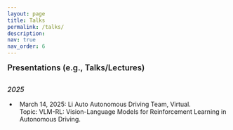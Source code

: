 ```yaml
---
layout: page
title: Talks
permalink: /talks/
description: 
nav: true
nav_order: 6
---
```


<style>
/* 基础样式 */
.talks-container {
  margin-bottom: 20px;
}

.talks-list {
  list-style-type: disc;
  padding-left: 1.5em;
}

.talks-list li {
  position: relative;
  padding-left: 0.5em;
  margin-bottom: 0.3em;
  padding-bottom: 0.2em;
  border-bottom: none;
}

.talks-list li:last-child {
  border-bottom: none;
}

/* 移除悬停效果 */
.talks-list li:hover {
  background-color: transparent;
  padding-left: 0.5em;
  border-radius: 0;
}

/* 图标样式 */
.talks-list li:before {
  content: none;
}

.invited-talks li:before {
  content: none;
}

.conference-talks li:before {
  content: none;
}

.workshop-talks li:before {
  content: none;
}

.talks-list li:hover:before {
  transform: none;
}

/* 标题样式 */
h4 {
  position: relative;
  padding-bottom: 10px;
  margin-bottom: 20px;
  margin-top: 40px;
  color: var(--global-text-color);
  font-size: 1.3em;
  font-weight: 600;
}

h4:first-of-type {
  margin-top: 0;
}

h4:after {
  content: "";
  position: absolute;
  bottom: 0;
  left: 0;
  width: 50px;
  height: 3px;
  background: linear-gradient(to right, var(--global-theme-color), rgba(var(--global-theme-color-rgb), 0.5));
  border-radius: 3px;
}

h5 {
  margin-top: 20px;
  margin-bottom: 15px;
  color: var(--global-text-color);
  font-size: 1.1em;
  font-weight: 500;
}

/* 标签样式 */
.talk-tag {
  display: inline-block;
  font-size: 0.75em;
  padding: 2px 8px;
  margin-right: 8px;
  border-radius: 12px;
  vertical-align: middle;
}

.invited {
  background-color: rgba(33, 150, 243, 0.1);
  color: rgba(33, 150, 243, 0.8);
  border: 1px solid rgba(33, 150, 243, 0.2);
}

.conference {
  background-color: rgba(76, 175, 80, 0.1);
  color: rgba(76, 175, 80, 0.8);
  border: 1px solid rgba(76, 175, 80, 0.2);
}

.workshop {
  background-color: rgba(255, 152, 0, 0.1);
  color: rgba(255, 152, 0, 0.8);
  border: 1px solid rgba(255, 152, 0, 0.2);
}

/* 日期样式 */
.talk-date {
  font-size: 0.9em;
  color: var(--global-text-color-light);
  margin-left: 5px;
}

/* 响应式调整 */
@media (max-width: 768px) {
  .talks-list li {
    padding-left: 2em;
    padding-bottom: 0.8em;
    margin-bottom: 0.8em;
  }
  
  .talks-list li:hover {
    padding-left: 2.2em;
  }
}
</style>



<h4 style="text-align: left;">Presentations (e.g., Talks/Lectures)</h4>

<h5 style="text-align: left;">2025</h5>
<div class="talks-container">
  <ul class="talks-list invited-talks">
    <li>March 14, 2025: Li Auto Autonomous Driving Team, Virtual.<br>
    Topic: VLM-RL: Vision-Language Models for Reinforcement Learning in Autonomous Driving.</li>
  </ul>
</div>
